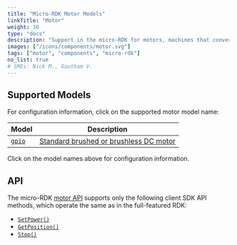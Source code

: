 ```yaml
---
title: "Micro-RDK Motor Models"
linkTitle: "Motor"
weight: 30
type: "docs"
description: "Support in the micro-RDK for motors, machines that convert electricity into rotary motion."
images: ["/icons/components/motor.svg"]
tags: ["motor", "components", "micro-rdk"]
no_list: true
# SMEs: Nick M., Gautham V.
---
```


## Supported Models

For configuration information, click on the supported motor model name:

<!-- prettier-ignore -->
| Model | Description |
| ----- | ----------- |
| [`gpio`](./gpio/) | [Standard brushed or brushless DC motor](https://en.wikipedia.org/wiki/DC_motor) |

Click on the model names above for configuration information.

## API

The micro-RDK [motor API](/components/motor/#api) supports only the following client SDK API methods, which operate the same as in the full-featured RDK:

- [`SetPower()`](/components/motor/#setpower)
- [`GetPosition()`](/components/motor/#getposition)
- [`Stop()`](/components/motor/#stop)

